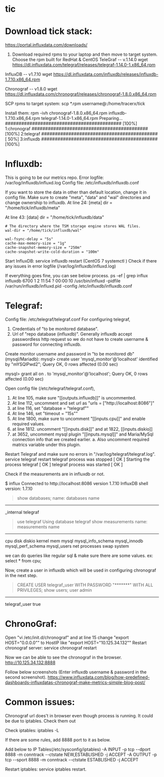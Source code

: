# tic

Download tick stack:
====================
https://portal.influxdata.com/downloads/

1. Download required rpms to your laptop and then move to target system.
    Choose the rpm built for RedHat & CentOS
TeleGraf -- v.1.14.0
wget https://dl.influxdata.com/telegraf/releases/telegraf-1.14.0-1.x86_64.rpm

InfluxDB -- v1.7.10
wget https://dl.influxdata.com/influxdb/releases/influxdb-1.7.10.x86_64.rpm

Chronograf -- v1.8.0
wget https://dl.influxdata.com/chronograf/releases/chronograf-1.8.0.x86_64.rpm


SCP rpms to target system:
scp *.rpm username@<server>:/home/tracerx/tick


Install them:
rpm -ivh chronograf-1.8.0.x86_64.rpm influxdb-1.7.10.x86_64.rpm telegraf-1.14.0-1.x86_64.rpm
Preparing...                ########################################### [100%]
   1:chronograf             ########################################### [100%]
   2:telegraf               ########################################### [ 50%]
   3:influxdb               ########################################### [100%]


Influxdb: 
========
This is going to be our metrics repo.
Error logfile: /var/log/influxdb/influxd.log
Config file: /etc/influxdb/influxdb.conf

If you want to store the data in other than default location, change it in config file.
Make sure to create "meta", "data" and "wal" directories and change ownership to influxdb.
At line 24:
 [meta]
    dir = "/home/tick/influxdb/meta"

At line 43:
[data]
    dir = "/home/tick/influxdb/data"

    # The directory where the TSM storage engine stores WAL files.
    wal-dir = "/home/tick/influxdb/wal"

    wal-fsync-delay = "5s"
    cache-max-memory-size = "1g"
    cache-snapshot-memory-size = "250m"
    cache-snapshot-write-cold-duration = "100m"

 Start InfluxDB:
 service influxdb restart  (CentOS 7 systemctl )
 Check if there any issues in error logfile (/var/log/influxdb/influxd.log)

 If everything goes fine, you can see below process.
 ps -ef | grep influx
 influxdb  6700     1  2 11:54 ?        00:00:10 /usr/bin/influxd -pidfile /var/run/influxdb/influxd.pid -config /etc/influxdb/influxdb.conf



Telegraf:
========
Config file: /etc/telegraf/telegraf.conf
For configuring telegraf,
   1. Credentials of "to be monitored database".
   2. Url of "repo database (influxdb)". Generally influxdb accept passwordless http request so we do not have to create
      username & password for connecting influxdb.


Create monitor username and password in "to be monitored db" (mysql/Mariadb):
mysql> create user 'mysql_monitor'@'localhost' identified by "mYSQlPwd2";
Query OK, 0 rows affected (0.00 sec)

mysql> grant all on *.* to 'mysql_monitor'@'localhost';
Query OK, 0 rows affected (0.00 sec)


Open config file (/etc/telegraf/telegraf.conf),
1. At line 105, make sure "[[outputs.influxdb]]" is uncommented.
2. At line 112, uncomment and set url as "urls = ["http://localhost:8086"]"
3. at line 116, set "database = "telegraf""
4. At line 146, set "timeout = "15s""
5. At line 1800, make sure to uncomment "[[inputs.cpu]]" and enable required values.
6. at line 1812. uncomment "[[inputs.disk]]" and at 1822, [[inputs.diskio]]
7. at 3652, uncomment mysql plugin "[[inputs.mysql]]" and Maria/MySql connection info that we created earlier.
    a. Also uncomment required matrics variable under this plugin.

Restart Telegraf and make sure no errors in "/var/log/telegraf/telegraf.log".
service telegraf restart
telegraf process was stopped [ OK ]
Starting the process telegraf [ OK ]
telegraf process was started [ OK ]

Check if the measurements are in influxdb or not.

$ influx
Connected to http://localhost:8086 version 1.7.10
InfluxDB shell version: 1.7.10
> show databases;
name: databases
name
----
_internal
telegraf
> use telegraf
Using database telegraf
> show measurements
name: measurements
name
----
cpu
disk
diskio
kernel
mem
mysql
mysql_info_schema
mysql_innodb
mysql_perf_schema
mysql_users
net
processes
swap
system
>

we can do queries like regular sql & make sure there are some values. ex: select * from cpu;

Now, create a user in influxdb which will be used in configuring chronograf in the next step.
>CREATE USER telegraf_user WITH PASSWORD "*******" WITH ALL PRIVILEGES;
> show users;
user          admin
----          -----
telegraf_user true


ChronoGraf:
==========
Open "vi /etc/init.d/chronograf" and at line 15 change "export HOST="0.0.0.0"" to HostIP like "export HOST="10.125.34.132""
Restart chronograf server:
    service chronograf restart

Now we can be able to see the chronograf in the browser.
http://10.125.34.132:8888

Follow below screenshots (Enter influxdb username & password in the second screenshot). 
https://www.influxdata.com/blog/how-predefined-dashboards-influxdatas-chronograf-make-metrics-simple-blog-post/


Common issues: 
=============
Chronograf url does't in browser even though process is running. It could be due to iptables. Check them out 

Check iptables: iptables -L
 
If there are some rules, add 8888 port to it as below. 

Add below to IP Tables(/etc/sysconfig/iptables)
-A INPUT -p tcp --dport 8888 -m conntrack --ctstate NEW,ESTABLISHED -j ACCEPT
-A OUTPUT -p tcp --sport 8888 -m conntrack --ctstate ESTABLISHED -j ACCEPT

Restart iptables: service iptables restart. 
